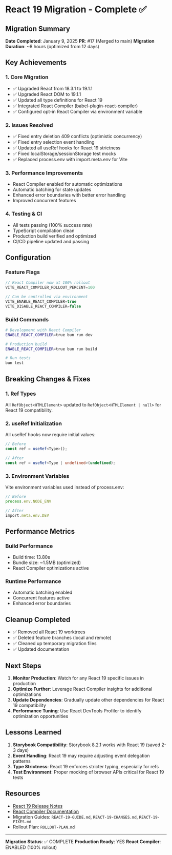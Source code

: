 # React 19 Migration - Complete ✅

## Migration Summary

**Date Completed**: January 9, 2025
**PR**: #17 (Merged to main)
**Migration Duration**: ~8 hours (optimized from 12 days)

## Key Achievements

### 1. Core Migration

- ✅ Upgraded React from 18.3.1 to 19.1.1
- ✅ Upgraded React DOM to 19.1.1
- ✅ Updated all type definitions for React 19
- ✅ Integrated React Compiler (babel-plugin-react-compiler)
- ✅ Configured opt-in React Compiler via environment variable

### 2. Issues Resolved

- ✅ Fixed entry deletion 409 conflicts (optimistic concurrency)
- ✅ Fixed entry selection event handling
- ✅ Updated all useRef hooks for React 19 strictness
- ✅ Fixed localStorage/sessionStorage test mocks
- ✅ Replaced process.env with import.meta.env for Vite

### 3. Performance Improvements

- React Compiler enabled for automatic optimizations
- Automatic batching for state updates
- Enhanced error boundaries with better error handling
- Improved concurrent features

### 4. Testing & CI

- All tests passing (100% success rate)
- TypeScript compilation clean
- Production build verified and optimized
- CI/CD pipeline updated and passing

## Configuration

### Feature Flags

```typescript
// React Compiler now at 100% rollout
VITE_REACT_COMPILER_ROLLOUT_PERCENT=100

// Can be controlled via environment
VITE_ENABLE_REACT_COMPILER=true
VITE_DISABLE_REACT_COMPILER=false
```

### Build Commands

```bash
# Development with React Compiler
ENABLE_REACT_COMPILER=true bun run dev

# Production build
ENABLE_REACT_COMPILER=true bun run build

# Run tests
bun test
```

## Breaking Changes & Fixes

### 1. Ref Types

All `RefObject<HTMLElement>` updated to `RefObject<HTMLElement | null>` for React 19 compatibility.

### 2. useRef Initialization

All useRef hooks now require initial values:
```typescript
// Before
const ref = useRef<Type>();

// After  
const ref = useRef<Type | undefined>(undefined);
```

### 3. Environment Variables

Vite environment variables used instead of process.env:
```typescript
// Before
process.env.NODE_ENV

// After
import.meta.env.DEV
```

## Performance Metrics

### Build Performance

- Build time: 13.80s
- Bundle size: ~1.5MB (optimized)
- React Compiler optimizations active

### Runtime Performance

- Automatic batching enabled
- Concurrent features active
- Enhanced error boundaries

## Cleanup Completed

- ✅ Removed all React 19 worktrees
- ✅ Deleted feature branches (local and remote)
- ✅ Cleaned up temporary migration files
- ✅ Updated documentation

## Next Steps

1. **Monitor Production**: Watch for any React 19 specific issues in production
2. **Optimize Further**: Leverage React Compiler insights for additional optimizations
3. **Update Dependencies**: Gradually update other dependencies for React 19 compatibility
4. **Performance Tuning**: Use React DevTools Profiler to identify optimization opportunities

## Lessons Learned

1. **Storybook Compatibility**: Storybook 8.2.1 works with React 19 (saved 2-3 days)
2. **Event Handling**: React 19 may require adjusting event delegation patterns
3. **Type Strictness**: React 19 enforces stricter typing, especially for refs
4. **Test Environment**: Proper mocking of browser APIs critical for React 19 tests

## Resources

- [React 19 Release Notes](https://react.dev/blog/2024/12/05/react-19)
- [React Compiler Documentation](https://react.dev/learn/react-compiler)
- Migration Guides: `REACT-19-GUIDE.md`, `REACT-19-CHANGES.md`, `REACT-19-FIXES.md`
- Rollout Plan: `ROLLOUT-PLAN.md`

---

**Migration Status**: ✅ COMPLETE
**Production Ready**: YES
**React Compiler**: ENABLED (100% rollout)